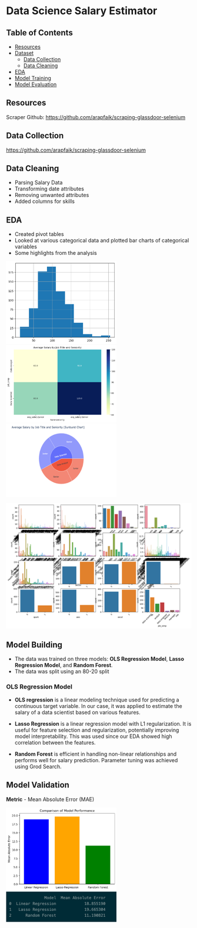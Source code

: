 # Data Science Salary Estimator

## Table of Contents

- [Resources](#resources)
- [Dataset](#dataset)
  - [Data Collection](#data-collection)
  - [Data Cleaning](#data-cleaning)
- [EDA](#eda)
- [Model Training](#training)
- [Model Evaluation](#model-evaluation)

## Resources

Scraper Github: https://github.com/arapfaik/scraping-glassdoor-selenium

## Data Collection

https://github.com/arapfaik/scraping-glassdoor-selenium

## Data Cleaning

- Parsing Salary Data
- Transforming date attributes
- Removing unwanted attributes
- Added columns for skills

## EDA

- Created pivot tables
- Looked at various categorical data and plotted bar charts of categorical variables
- Some highlights from the analysis

<p float="left">
  <img src="Visualizations/avg_sal_hist.png" width="300" />
  <img src="Visualizations/avg_sal_title.png" width="300" />   
  <img src="Visualizations/avg_sal_title_pos.png" width="300" height="200" />   
</p>

![Image](Visualizations/countplot_ind.png)

## Model Building

- The data was trained on three models: **OLS Regression Model**, **Lasso Regression Model**, and **Random Forest**.
- The data was split using an 80-20 split

### OLS Regression Model

- **OLS regression** is a linear modeling technique used for predicting a continuous target variable. In our case, it was applied to estimate the salary of a data scientist based on various features.

- **Lasso Regression** is a linear regression model with L1 regularization. It is useful for feature selection and regularization, potentially improving model interpretability. This was used since our EDA showed high correlation between the features.

- **Random Forest** is efficient in handling non-linear relationships and performs well for salary prediction. Parameter tuning was achieved using Grod Search.

## Model Validation

**Metric** - Mean Absolute Error (MAE)

<p float="left">
  <img src="Visualizations/MAE.png" width="300" />
  <img src="Visualizations/MAE_Table.png" width="300" />     
</p>
